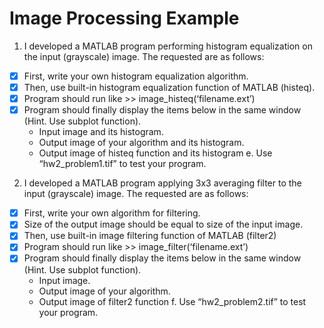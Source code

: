 # Image Processing Example 

1. I developed a MATLAB program performing histogram equalization on the input (grayscale) image. The requested are as follows:

- [x] First, write your own histogram equalization algorithm. 
- [x] Then, use built-in histogram equalization function of MATLAB (histeq). 
- [x] Program should run like >> image_histeq(‘filename.ext’) 
- [x] Program should finally display the items below in the same window (Hint. Use subplot function). 
     - Input image and its histogram. 
     - Output image of your algorithm and its histogram. 
     - Output image of histeq function and its histogram e. Use “hw2_problem1.tif” to test your program. 
 
 
2. I developed a MATLAB program applying 3x3 averaging filter to the input (grayscale) image. The requested are as follows:

- [x] First, write your own algorithm for filtering. 
- [x] Size of the output image should be equal to size of the input image. 
- [x] Then, use built-in image filtering function of MATLAB (filter2) 
- [x] Program should run like >> image_filter(‘filename.ext’) 
- [x] Program should finally display the items below in the same window (Hint. Use subplot function). 
     - Input image.
     - Output image of your algorithm.
     - Output image of filter2 function f. Use “hw2_problem2.tif” to test your program. 
 
 
